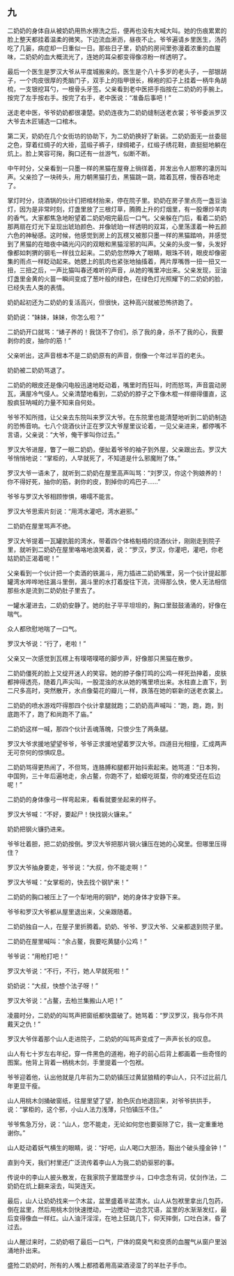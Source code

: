   

## 九

二奶奶的身体自从被奶奶用热水擦洗之后，便再也没有大喊大叫。她的伤痕累累的脸上整天都挂着温柔的微笑。下边流血淅沥，昼夜不止。爷爷遍请乡里医生，汤药吃了几篓，病症却一日重似一日。那些日子里，奶奶的房间里弥漫着浓重的血腥味，二奶奶的血大概流光了，连她的耳朵都变得像凉粉一样透明了。

最后一个医生是罗汉大爷从平度城搬来的。医生是个八十多岁的老头子，一部银胡子，一个肉皮很厚的秃脑门子，双手上的指甲很长，棉袍的扣子上挂着一柄牛角胡梳，一支银挖耳勺，一根骨头牙签。父亲看到老中医把手指按在二奶奶的手腕上。按完了左手按右手。按完了右手，老中医说：“准备后事吧！”

送走老中医，爷爷奶奶都很凄楚。奶奶连夜为二奶奶缝制送老衣裳；爷爷委派罗汉大爷去木匠铺选一口棺木。

第二天，奶奶在几个女街坊的协助下，为二奶奶换好了新装。二奶奶面无一丝委屈之色，穿着红绸子的大褂，蓝缎子裤子，绿绸裙子，红缎子绣花鞋，直挺挺地躺在炕上。脸上笑容可掬，胸口还有一丝游气，似断不断。

中午时分，父亲看到一只墨一样的黑猫在屋脊上徜徉着，并发出令人胆寒的凄厉叫声。父亲捡了一块砖头，用力朝黑猫打去，黑猫跳一跳，踏着瓦楞，慢吞吞地走了。

掌灯时分，烧酒锅的伙计们把棺材抬来，停在院子里。奶奶在房子里点亮一盏豆油灯，因为是非常时刻，灯盏里放了三根灯草，腾腾上升的灯烟里，有一股爆炒羊肉的香气。大家都焦急地盼望着二奶奶咽完最后一口气。父亲躲在门后，看着二奶奶那两扇在灯光下呈现出琥珀颜色、并像琥珀一样透明的双耳，心里荡漾着一种五颜六色的神秘感。这时候，他感觉到房上的瓦楞又被那只墨一样的黑猫踏响，并感觉到了黑猫的在暗夜中磷光闪闪的双眼和黑猫淫邪的叫声。父亲的头皮一奓，头发好像都如刺猬的钢毛一样戗立起来。二奶奶忽然睁大了眼睛，眼珠不转，眼皮却像密集的雨点一样眨动起来。她腮上的肌肉也紧张地抽搐着，两片厚嘴唇一扭一扭又一扭，三扭之后，一声比猫叫春还难听的声音，从她的嘴里冲出来。父亲发现，豆油灯盏里金黄的火苗一瞬间变成了葱叶般的绿色，在绿色灯光照耀下的二奶奶的脸，已经失去人类的表情。

奶奶起初还为二奶奶的复活高兴，但很快，这种高兴就被恐怖挤跑了。

奶奶说：“妹妹，妹妹，你怎么啦？”

二奶奶开口就骂：“婊子养的！我饶不了你们，杀了我的身，杀不了我的心，我要剥你的皮，抽你的筋！”

父亲听出，这声音根本不是二奶奶原有的声音，倒像一个年过半百的老头。

奶奶被二奶奶骂退了。

二奶奶的眼皮还是像闪电般迅速地眨动着，嘴里时而狂叫，时而怒骂，声音震动房瓦，满屋冷气侵人。父亲清楚地看到，二奶奶的脖子之下像木棍一样绷得僵直，这股疯狂呐喊的力量不知来自何处。

爷爷不知所措，让父亲去东院叫来罗汉大爷。在东院里也能清楚地听到二奶奶制造的恐怖音响。七八个烧酒伙计正在罗汉大爷屋里议论着，一见父亲进来，都停嘴不言语，父亲说：“大爷，俺干爹叫你过去。”

罗汉大爷进屋，瞥了一眼二奶奶，便扯着爷爷的袖子到外屋，父亲跟出去。罗汉大爷悄悄地说：“掌柜的，人早就死了，不知道是什么邪魔附了体。”

罗汉大爷一语未了，就听到二奶奶在屋里高声叫骂：“刘罗汉，你这个狗娘养的！你不得好死，抽你的筋，剥你的皮，割掉你的鸡巴子……”

爷爷与罗汉大爷相顾惨惧，嗫嚅不能言。

罗汉大爷思索片刻说：“用湾水灌吧，湾水避邪。”

二奶奶在屋里骂声不绝。

罗汉大爷提着一瓦罐肮脏的湾水，带着四个体格魁梧的烧酒伙计，刚刚走到院子里，就听到二奶奶在屋里咯咯地浪笑着，说：“罗汉，罗汉，你灌吧，灌吧，你老姑奶奶正渴着呢！”

父亲看到一个伙计把一个卖酒的铁漏斗，用力插进二奶奶嘴里，另一个伙计提起那罐湾水哗哗地往漏斗里倒，漏斗里的水打着旋往下流，流得那么快，使人无法相信那些水是流到二奶奶肚子里去了。

一罐水灌进去，二奶奶安静了。她的肚子平平坦坦的，胸口里鼓鼓涌涌的，好像在喘气。

众人都欣慰地喘了一口气。

罗汉大爷说：“行了，老啦！”

父亲又一次感觉到瓦楞上有噗嗒噗嗒的脚步声，好像那只黑猫在散步。

二奶奶僵死的脸上又绽开迷人的笑容。她的脖子像打鸣的公鸡一样死劲抻着，皮肤都抻得透亮，随着几声尖叫，一股混浊的水从她的嘴里喷出来。水柱直上直下，到二尺多高时，突然散开，水点像菊花的瓣儿一样，跌落在她的崭新的送老衣裳上。

二奶奶的喷水游戏吓得那四个伙计拿腿就跑；二奶奶高声喊叫：“跑，跑，跑，到底跑不了，跑了和尚跑不了庙。”

二奶奶这样一喊，那四个伙计丢魂落魄，只恨少生了两条腿。

罗汉大爷求援地望望爷爷，爷爷正求援地望着罗汉大爷。四道目光相撞，汇成两声无可奈何的惊惧叹息。

二奶奶骂得更热闹了，不但骂，连胳膊和腿都开始抖索起来。她骂道：“日本狗，中国狗，三十年后遍地走，余占鳌，你跑不了，蛤蟆吃斑蝥，你的难受还在后边呢！”

二奶奶的身体像弓一样弯起来，看看就要坐起来的样子。

罗汉大爷喊：“不好，要起尸！快找钢火镰来。”

奶奶把钢火镰扔进来。

爷爷壮着胆，把二奶奶按倒。罗汉大爷把那片钢火镰压在她的心窝里。但哪里压得住？

罗汉大爷抽身要走，爷爷说：“大叔，你不能走啊！”

罗汉大爷喊：“女掌柜的，快去找个钢铲来！”

二奶奶的胸口被压上了一个犁地用的钢铲，她的身体才安静下来。

爷爷和罗汉大爷都从屋里退出来，父亲跟随着。

二奶奶独自一人，在屋子里折腾着。奶奶、爷爷、罗汉大爷、父亲都退到院子里。

二奶奶在屋里喊叫：“余占鳌，我要吃黄腿小公鸡！”

爷爷说：“用枪打吧！”

罗汉大爷说：“不行，不行，她人早就死啦！”

奶奶说：“大叔，快想个法子呀！”

罗汉大爷说：“占鳌，去柏兰集搬山人吧！”

凌晨时分，二奶奶的叫骂声把窗纸都快震破了。她骂着：“罗汉罗汉，我与你不共戴天之仇！”

罗汉大爷伴着那个山人走进院子，二奶奶的叫骂声变成了一声声长长的叹息。

山人有七十岁左右年纪，穿一件黑色的道袍，袍子的前心后背上都画着一些奇怪的图案。他背上背着一柄桃木剑，手里提着一个包袱。

爷爷迎着他，认出他就是几年前为二奶奶镇压过黄鼠狼精的李山人，只不过比前几年更显干瘦。

山人用桃木剑捅破窗纸，往屋里望了望，脸色灰白地退回来，对爷爷拱拱手，说：“掌柜的，这个邪，小山人法力浅薄，只怕镇压不住。”

爷爷焦急万分，说：“山人，您不能走，无论如何您也要驱除了它，我一定重重地谢你。”

山人眨动着妖气横生的眼睛，说：“好吧，山人喝口大胆汤，豁出个破头撞金钟！”

直到今天，我们村里还广泛流传着李山人为我二奶奶驱邪的事。

传说中的李山人披头散发，在我家院子里踏罡步斗，口中念念有词，仗剑作法，二奶奶在炕上翻来滚去，叫哭连天。

最后，山人让奶奶找来一个木盆，盆里盛着半盆清水。山人从包袱里拿出几包药，倒在盆里，然后用桃木剑快速搅动，一边搅动一边念咒语，盆里的水渐渐发红，最后变得像血一样红。山人油汗淫淫，在地上狂跳几下，仰天摔倒，口吐白沫，昏了过去。

山人醒过来时，二奶奶咽了最后一口气，尸体的腐臭气和变质的血腥气从窗户里汹涌地扑出来。

盛殓二奶奶时，所有的人嘴上都捂着用高粱酒浸湿了的羊肚子手巾。